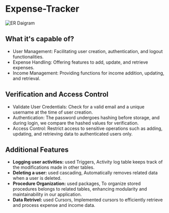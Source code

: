 # Expense-Tracker
![ER Daigram](https://github.com/Nisha-Muzeebha/Expense-Tracker/assets/133625196/d2ed9d18-509d-478c-bb12-43dd05f09d91)

## What it's capable of?​

- User Management: Facilitating user creation, authentication, and logout functionalities.​
- Expense Handling: Offering features to add, update, and retrieve expenses.​
- Income Management: Providing functions for income addition, updating, and retrieval.​

## Verification and Access Control​

- Validate User Credentials: Check for a valid email and a unique username at the time of user creation.​
- Authentication: The password undergoes hashing before storage, and during login, we compare the hashed values for verification.​
- Access Control: Restrict access to sensitive operations such as adding, updating, and retrieving data to authenticated users only.​

## Additional Features

- **Logging user activities​:** used Triggers,​ Activity log table keeps track of the modifications made in other tables.​
- **Deleting a user​:** used cascading,​ Automatically removes related data when a user is deleted.​
- **Procedure Organization​:** used packages, To organize stored procedures belongs to related tables, enhancing modularity and maintainability in our application.
- **Data Retrivel:**  used Cursors,​ Implemented cursors to efficiently retrieve and process expense and income data.​

​


​

​

​
